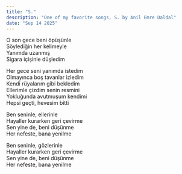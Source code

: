 ```yaml
---
title: "S."
description: "One of my favorite songs, S. by Anil Emre Daldal"
date: "Sep 14 2025"
---
```


O son gece beni öpüşünle <br>
Söylediğin her kelimeyle<br>
Yanımda uzanmış<br>
Sigara içişinle düşledim<br>

Her gece seni yanımda istedim<br>
Olmayınca boş tavanlar izledim<br>
Kendi rüyalarım gibi bekledim<br>
Ellerimle çizdim senin resmini<br>
Yokluğunda avutmuşum kendimi<br>
Hepsi geçti, hevesim bitti<br>

Ben seninle, ellerinle<br>
Hayaller kurarken geri çevirme<br>
Sen yine de, beni düşünme<br>
Her nefeste, bana yenilme<br>

Ben seninle, gözlerinle<br>
Hayaller kurarken geri çevirme<br>
Sen yine de, beni düşünme<br>
Her nefeste, bana yenilme<br>
